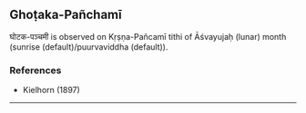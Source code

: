 ## Ghoṭaka-Pañchamī
घोटक-पञ्चमी is observed on Kṛṣṇa-Pañcamī tithi of Āśvayujaḥ (lunar) month (sunrise (default)/puurvaviddha (default)).


### References
* Kielhorn (1897)


---
